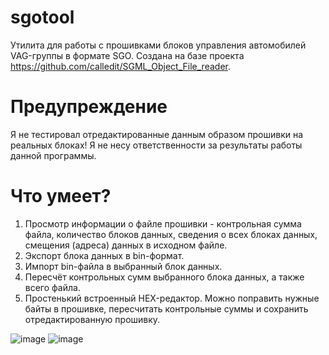 # sgotool
 Утилита для работы с прошивками блоков управления автомобилей VAG-группы в формате SGO. Создана на базе проекта https://github.com/calledit/SGML_Object_File_reader.
# Предупреждение
Я не тестировал отредактированные данным образом прошивки на реальных блоках! Я не несу ответственности за результаты работы данной программы.
# Что умеет?
1. Просмотр информации о файле прошивки - контрольная сумма файла, количество блоков данных, сведения о всех блоках данных, смещения (адреса) данных в исходном файле.
2. Экспорт блока данных в bin-формат.
3. Импорт bin-файла в выбранный блок данных.
4. Пересчёт контрольных сумм выбранного блока данных, а также всего файла.
5. Простенький встроенный HEX-редактор. Можно поправить нужные байты в прошивке, пересчитать контрольные суммы и сохранить отредактированную прошивку. 

 ![image](https://drive.google.com/uc?export=view&id=1uSlTGj-QC-gkHqYFRX3JIEI5LY4k0YHb)
 ![image](https://drive.google.com/uc?export=view&id=116cUIyAw3Coo0_dXRNPGl6Ol-KqiRjWB)
